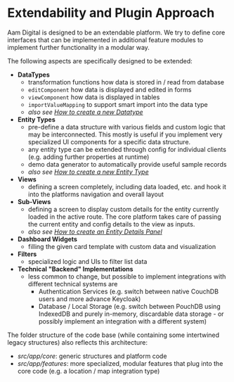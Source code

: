 # Extendability and Plugin Approach

Aam Digital is designed to be an extendable platform.
We try to define core interfaces that can be implemented in additional feature modules
to implement further functionality in a modular way.

The following aspects are specifically designed to be extended:

- **DataTypes**
  - transformation functions how data is stored in / read from database
  - `editComponent` how data is displayed and edited in forms
  - `viewComponent` how data is displayed in tables
  - `importValueMapping` to support smart import into the data type
  - _also see [How to create a new Datatype](../how-to-guides/create-a-new-datatype.html)_
- **Entity Types**
  - pre-define a data structure with various fields and custom logic that may be interconnected. This mostly is useful if you implement very specialized UI components for a specific data structure.
  - any entity type can be extended through config for individual clients (e.g. adding further properties at runtime)
  - demo data generator to automatically provide useful sample records
  - _also see [How to create a new Entity Type](../how-to-guides/create-a-new-entity-type.html)_
- **Views**
  - defining a screen completely, including data loaded, etc. and hook it into the platforms navigation and overall layout
- **Sub-Views**
  - defining a screen to display custom details for the entity currently loaded in the active route. The core platform takes care of passing the current entity and config details to the view as inputs.
  - _also see [How to create an Entity Details Panel](../how-to-guides/create-an-entity-details-panel.html)_
- **Dashboard Widgets**
  - filling the given card template with custom data and visualization
- **Filters**
  - specialized logic and UIs to filter list data
- **Technical "Backend" Implementations**
  - less common to change, but possible to implement integrations with different technical systems are
    - Authentication Services (e.g. switch between native CouchDB users and more advance Keycloak)
    - Database / Local Storage (e.g. switch between PouchDB using IndexedDB and purely in-memory, discardable data storage - or possibly implement an integration with a different system)

The folder structure of the code base (while containing some intertwined legacy structures) also reflects this architecture:

- _src/app/core_: generic structures and platform code
- _src/app/features_: more specialized, modular features that plug into the core code (e.g. a location / map integration type)
